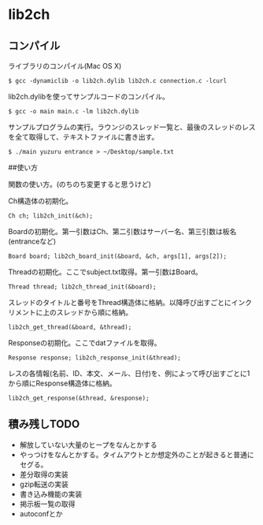 # lib2ch

## コンパイル

ライブラリのコンパイル(Mac OS X)

`$ gcc -dynamiclib -o lib2ch.dylib lib2ch.c connection.c -lcurl`

lib2ch.dylibを使ってサンプルコードのコンパイル。

`$ gcc -o main main.c -lm lib2ch.dylib`

サンプルプログラムの実行。ラウンジのスレッド一覧と、最後のスレッドのレスを全て取得して、テキストファイルに書き出す。

`$ ./main yuzuru entrance > ~/Desktop/sample.txt`


##使い方

関数の使い方。(のちのち変更すると思うけど)

Ch構造体の初期化。

`Ch ch;
lib2ch_init(&ch);`

Boardの初期化。第一引数はCh、第二引数はサーバー名、第三引数は板名(entranceなど)

`Board board;
lib2ch_board_init(&board, &ch, args[1], args[2]);`

Threadの初期化。ここでsubject.txt取得。第一引数はBoard。

`Thread thread;
lib2ch_thread_init(&board);`

スレッドのタイトルと番号をThread構造体に格納。以降呼び出すごとにインクリメントに上のスレッドから順に格納。

`lib2ch_get_thread(&board, &thread);`

Responseの初期化。ここでdatファイルを取得。

`Response response;
lib2ch_response_init(&thread);`

レスの各情報(名前、ID、本文、メール、日付)を、例によって呼び出すごとに1から順にResponse構造体に格納。

`lib2ch_get_response(&thread, &response);`

## 積み残しTODO

* 解放していない大量のヒープをなんとかする
* やっつけをなんとかする。タイムアウトとか想定外のことが起きると普通にセグる。
* 差分取得の実装
* gzip転送の実装
* 書き込み機能の実装
* 掲示板一覧の取得
* autoconfとか
